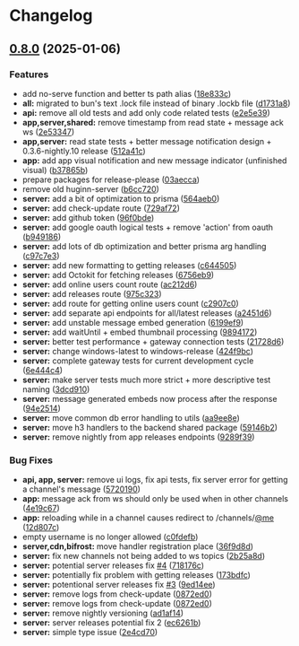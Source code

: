 # Changelog

## [0.8.0](https://github.com/WerdoxDev/Huginn/compare/huginn-server-v0.7.1...huginn-server@v0.8.0) (2025-01-06)


### Features

* add no-serve function and better ts path alias ([18e833c](https://github.com/WerdoxDev/Huginn/commit/18e833ca610dfbb3ef635e7145eebc48abbc4cb4))
* **all:** migrated to bun's text .lock file instead of binary .lockb file ([d1731a8](https://github.com/WerdoxDev/Huginn/commit/d1731a8189a8de54da14975ac47ece57564938bd))
* **api:** remove all old tests and add only code related tests ([e2e5e39](https://github.com/WerdoxDev/Huginn/commit/e2e5e399dd1191a4f99fdd43dc151a105a566d76))
* **app,server,shared:** remove timestamp from read state + message ack ws ([2e53347](https://github.com/WerdoxDev/Huginn/commit/2e53347aadde0f28a623b9c2fac94c6ede034efe))
* **app,server:** read state tests + better message notification design + 0.3.6-nightly.10 release ([512a41c](https://github.com/WerdoxDev/Huginn/commit/512a41cb82c1a907c0000aa0ed1b0c8577a9063a))
* **app:** add app visual notification and new message indicator (unfinished visual) ([b37865b](https://github.com/WerdoxDev/Huginn/commit/b37865bbb2fc96a0747d8d115318ac5c50269c7e))
* prepare packages for release-please ([03aecca](https://github.com/WerdoxDev/Huginn/commit/03aeccaf204a18a4b0f4764689623806f3d7b1fd))
* remove old huginn-server ([b6cc720](https://github.com/WerdoxDev/Huginn/commit/b6cc7207c9be6d70ddc8f1f1af5b6f7fc4bfa3b5))
* **server:** add a bit of optimization to prisma ([564aeb0](https://github.com/WerdoxDev/Huginn/commit/564aeb0a474eb80664a4ebbfa083eacd63612db3))
* **server:** add check-update route ([729af72](https://github.com/WerdoxDev/Huginn/commit/729af724f9d29eca77dda4fe55412f8a12e939bf))
* **server:** add github token ([96f0bde](https://github.com/WerdoxDev/Huginn/commit/96f0bde1d25967c5aea80aed63c1f38426a9fe0d))
* **server:** add google oauth logical tests + remove 'action' from oauth ([b949186](https://github.com/WerdoxDev/Huginn/commit/b949186529dca297882fb7ece011bf92d2b83a26))
* **server:** add lots of db optimization and better prisma arg handling ([c97c7e3](https://github.com/WerdoxDev/Huginn/commit/c97c7e3970fc8db980bf760852850d9c75928484))
* **server:** add new formatting to getting releases ([c644505](https://github.com/WerdoxDev/Huginn/commit/c644505a5ec9046e6bf55660c1423c6051da6e37))
* **server:** add Octokit for fetching releases ([6756eb9](https://github.com/WerdoxDev/Huginn/commit/6756eb9cbf75d57e0e615b72a300ecbbb8e8f05d))
* **server:** add online users count route ([ac212d6](https://github.com/WerdoxDev/Huginn/commit/ac212d6c419db5c8abe216c4d27e1dd2f075c72b))
* **server:** add releases route ([975c323](https://github.com/WerdoxDev/Huginn/commit/975c3235b15c584822a92677919e614247e4a246))
* **server:** add route for getting online users count ([c2907c0](https://github.com/WerdoxDev/Huginn/commit/c2907c07519166d90ee8e114da9b6cdb0b0c8208))
* **server:** add separate api endpoints for all/latest releases ([a2451d6](https://github.com/WerdoxDev/Huginn/commit/a2451d6995bd0fa29b35f1d3ba04d8add45acd45))
* **server:** add unstable message embed generation ([6199ef9](https://github.com/WerdoxDev/Huginn/commit/6199ef94237d130eebac8eca0a15239af074fc54))
* **server:** add waitUntil + embed thumbnail processing ([9894172](https://github.com/WerdoxDev/Huginn/commit/9894172f16722ee64151fd068b3b129f0b259f0a))
* **server:** better test performance + gateway connection tests ([21728d6](https://github.com/WerdoxDev/Huginn/commit/21728d68c31d64d122d49914c42d2262cf41f23e))
* **server:** change windows-latest to windows-release ([424f9bc](https://github.com/WerdoxDev/Huginn/commit/424f9bcff48cdaa50ea2e3baca3f223027bf4182))
* **server:** complete gateway tests for current development cycle ([6e444c4](https://github.com/WerdoxDev/Huginn/commit/6e444c4507579c55f890338f0dcdc6daf2ab3b88))
* **server:** make server tests much more strict + more descriptive test naming ([3dcd910](https://github.com/WerdoxDev/Huginn/commit/3dcd910d02518dd3907a2944ad4c296c6bea39c5))
* **server:** message generated embeds now process after the response ([94e2514](https://github.com/WerdoxDev/Huginn/commit/94e2514289d6e4a11595dd86d829b57eaa7844f6))
* **server:** move common db error handling to utils ([aa9ee8e](https://github.com/WerdoxDev/Huginn/commit/aa9ee8e45bed37db636b7af5b61185609c479a92))
* **server:** move h3 handlers to the backend shared package ([59146b2](https://github.com/WerdoxDev/Huginn/commit/59146b22cac518e3aafbd51b150f41650fe9a14d))
* **server:** remove nightly from app releases endpoints ([9289f39](https://github.com/WerdoxDev/Huginn/commit/9289f39e2a99ccdcc744ba8a0c63509eb791aa2d))


### Bug Fixes

* **api, app, server:** remove ui logs, fix api tests, fix server error for getting a channel's message ([5720190](https://github.com/WerdoxDev/Huginn/commit/57201901554ac86dc0c6fd805d4b30d13201bed7))
* **app:** message ack from ws should only be used when in other channels ([4e19c67](https://github.com/WerdoxDev/Huginn/commit/4e19c674cf2331ee1a80855789a5b208d5387164))
* **app:** reloading while in a channel causes redirect to /channels/[@me](https://github.com/me) ([12d807c](https://github.com/WerdoxDev/Huginn/commit/12d807c2e75603fec2596974f8fcfb75c6e49894))
* empty username is no longer allowed ([c0fdefb](https://github.com/WerdoxDev/Huginn/commit/c0fdefb2cdc014880004d8adb2ff90093dcf2a2c))
* **server,cdn,bifrost:** move handler registration place ([36f9d8d](https://github.com/WerdoxDev/Huginn/commit/36f9d8d005f94509c5e23b52e9a84344db335fcb))
* **server:** fix new channels not being added to ws topics ([2b25a8d](https://github.com/WerdoxDev/Huginn/commit/2b25a8dd17dd3a2db94e2b51d63fede2d0e3dbba))
* **server:** potential server releases fix [#4](https://github.com/WerdoxDev/Huginn/issues/4) ([718176c](https://github.com/WerdoxDev/Huginn/commit/718176cacf2e81c6517445a6720fcf9710951991))
* **server:** potentially fix problem with getting releases ([173bdfc](https://github.com/WerdoxDev/Huginn/commit/173bdfc1fd7348b7f2e5aa57aaeb728125588b20))
* **server:** potentional server releases fix [#3](https://github.com/WerdoxDev/Huginn/issues/3) ([9ed14ee](https://github.com/WerdoxDev/Huginn/commit/9ed14ee16f86a10939fbd311cf85c11e8897e207))
* **server:** remove logs from check-update ([0872ed0](https://github.com/WerdoxDev/Huginn/commit/0872ed009bcc9f60b69dec21752021588e02382a))
* **server:** remove logs from check-update ([0872ed0](https://github.com/WerdoxDev/Huginn/commit/0872ed009bcc9f60b69dec21752021588e02382a))
* **server:** remove nightly versioning ([ad1af14](https://github.com/WerdoxDev/Huginn/commit/ad1af146be6e778f146c2fbfb5a439d838f20779))
* **server:** server releases potential fix 2 ([ec6261b](https://github.com/WerdoxDev/Huginn/commit/ec6261be2eba8a0e057a5dce48b3ab840502a952))
* **server:** simple type issue ([2e4cd70](https://github.com/WerdoxDev/Huginn/commit/2e4cd708ba9ea6196474ca15c742542787e5f028))
